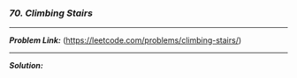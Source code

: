 ### ***70. Climbing Stairs***

<hr>

***Problem Link:*** (https://leetcode.com/problems/climbing-stairs/)

<hr>

***Solution:***
